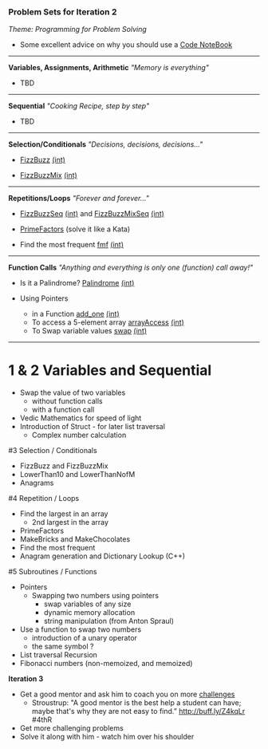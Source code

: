 ### Problem Sets for Iteration 2
_Theme: Programming for Problem Solving_

- Some excellent advice on why you should use a [Code NoteBook](docs/Java%20Rockstar.md)

---
**Variables, Assignments, Arithmetic** _"Memory is everything"_
- TBD 

	 
---
**Sequential** _"Cooking Recipe, step by step"_

- TBD 


---
**Selection/Conditionals** _"Decisions, decisions, decisions..."_

- [FizzBuzz](https://cloudcoder.kgisl.com/cloudcoder/#exercise?c=27,p=963)
  [(int)](https://10.100.1.147/cloudcoder/#exercise?c=27,p=963)

- [FizzBuzzMix](https://cloudcoder.kgisl.com/cloudcoder/#exercise?c=27,p=964)
  [(int)](https://10.100.1.147/cloudcoder/#exercise?c=27,p=964)

---
**Repetitions/Loops** _"Forever and forever..."_

- [FizzBuzzSeq](https://cloudcoder.kgisl.com/cloudcoder/#exercise?c=29,p=965)
  [(int)](https://10.100.1.147/cloudcoder/#exercise?c=29,p=965) and 
  [FizzBuzzMixSeq](https://cloudcoder.kgisl.com/cloudcoder/#exercise?c=29,p=966)
  [(int)](https://10.100.1.147/cloudcoder/#exercise?c=29,p=966)

- [PrimeFactors](https://10.100.1.147/cloudcoder/#exercise?c=28,p=936) (solve it like a Kata)

- Find the most frequent [fmf](https://cloudcoder.kgisl.com/cloudcoder/#exercise?c=18,p=868)
  [(int)](https://10.100.1.147/cloudcoder/#exercise?c=18,p=868)
  
  
---
**Function Calls** _"Anything and everything is only one (function) call away!"_

- Is it a Palindrome? [Palindrome](https://cloudcoder.kgisl.com/cloudcoder/#exercise?c=29,p=960)
  [(int)](https://10.100.1.147/cloudcoder/#exercise?c=29,p=960)

- Using Pointers
  - in a Function [add_one](https://cloudcoder.kgisl.com/cloudcoder/#exercise?c=33,p=967)
    [(int)](https://10.100.1.147/cloudcoder/#exercise?c=33,p=967)
  - To access a 5-element array [arrayAccess](https://cloudcoder.kgisl.com/cloudcoder/#exercise?c=33,p=920)
    [(int)](https://10.100.1.147/cloudcoder/#exercise?c=33,p=967)
  - To Swap variable values [swap](https://cloudcoder.kgisl.com/cloudcoder/#exercise?c=33,p=924)
    [(int)](https://10.100.1.147/cloudcoder/#exercise?c=33,p=967)
 
---

# 1 & 2  Variables and Sequential
  - Swap the value of two variables
    - without function calls
    - with a function call
  - Vedic Mathematics for speed of light
  - Introduction of Struct - for later list traversal
    - Complex number calculation

#3 Selection / Conditionals
  - FizzBuzz and FizzBuzzMix
  - LowerThan10 and LowerThanNofM
  - Anagrams

#4 Repetition / Loops
  - Find the largest in an array
    - 2nd largest in the array
  - PrimeFactors
  - MakeBricks and MakeChocolates
  - Find the most frequent
  - Anagram generation and Dictionary Lookup (C++)

#5 Subroutines / Functions
  - Pointers 
    - Swapping two numbers using pointers
      - swap variables of any size 
      - dynamic memory allocation
      - string manipulation (from Anton Spraul)
  - Use a function to swap two numbers
    - introduction of a unary operator
    - the same symbol ?
  - List traversal
  Recursion 
  - Fibonacci numbers (non-memoized, and memoized)

**Iteration 3**
 - Get a good mentor and ask him to coach you on more [challenges][Mentor20] 
   - Stroustrup: "A good mentor is the best help a student can have; 
                 maybe that's why they are not easy to find.” 
                 http://buff.ly/Z4kqLr #4thR
 - Get more challenging problems
 - Solve it along with him - watch him over his shoulder

[Mentor20]:http://goo.gl/I3nHp1  "20 problems for Mentoring"
